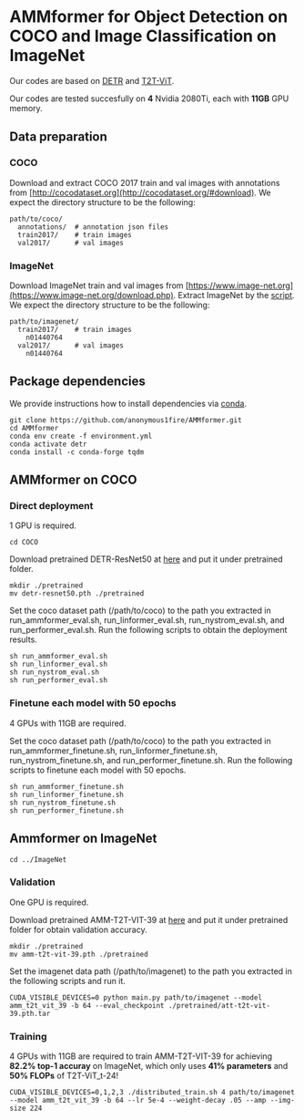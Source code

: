**AMMformer** for Object Detection on COCO and Image Classification on ImageNet
========
Our codes are based on [DETR](https://github.com/facebookresearch/detr) and [T2T-ViT](https://github.com/yitu-opensource/T2T-ViT).

Our codes are tested succesfully on **4** Nvidia 2080Ti, each with **11GB** GPU memory.
## Data preparation

### COCO
Download and extract COCO 2017 train and val images with annotations from
[http://cocodataset.org](http://cocodataset.org/#download).
We expect the directory structure to be the following:
```
path/to/coco/
  annotations/  # annotation json files
  train2017/    # train images
  val2017/      # val images
```
### ImageNet
Download ImageNet train and val images from [https://www.image-net.org](https://www.image-net.org/download.php).
Extract ImageNet by the [script](https://gist.github.com/BIGBALLON/8a71d225eff18d88e469e6ea9b39cef4).
We expect the directory structure to be the following:
```
path/to/imagenet/
  train2017/    # train images
    n01440764
  val2017/      # val images
    n01440764
```

## Package dependencies
We provide instructions how to install dependencies via [conda](https://docs.anaconda.com/anaconda/install/). 
```
git clone https://github.com/anonymous1fire/AMMformer.git
cd AMMformer
conda env create -f environment.yml
conda activate detr
conda install -c conda-forge tqdm
```

## AMMformer on COCO
### Direct deployment
1 GPU is required.
```
cd COCO
```
Download pretrained DETR-ResNet50 at [here](https://www.dropbox.com/s/ir0boozs2nba9rf/detr-resnet50.pth) and put it under pretrained folder.
```
mkdir ./pretrained
mv detr-resnet50.pth ./pretrained
```
Set the coco dataset path (/path/to/coco) to the path you extracted in run_ammformer_eval.sh, run_linformer_eval.sh, run_nystrom_eval.sh, and run_performer_eval.sh.
Run the following scripts to obtain the deployment results.
```
sh run_ammformer_eval.sh
sh run_linformer_eval.sh
sh run_nystrom_eval.sh
sh run_performer_eval.sh
```
### Finetune each model with 50 epochs
4 GPUs with 11GB are required.

Set the coco dataset path (/path/to/coco) to the path you extracted in run_ammformer_finetune.sh, run_linformer_finetune.sh, run_nystrom_finetune.sh, and run_performer_finetune.sh.
Run the following scripts to finetune each model with 50 epochs.
```
sh run_ammformer_finetune.sh
sh run_linformer_finetune.sh
sh run_nystrom_finetune.sh
sh run_performer_finetune.sh
```

## Ammformer on ImageNet
```
cd ../ImageNet
```
### Validation
One GPU is required.

Download pretrained AMM-T2T-VIT-39 at [here](https://www.dropbox.com/s/9uzu44gblz6i8n3/amm-t2t-vit-39.pth.tar) and put it under pretrained folder for obtain validation accuracy.
```
mkdir ./pretrained
mv amm-t2t-vit-39.pth ./pretrained
```
Set the imagenet data path (/path/to/imagenet) to the path you extracted in the following scripts and run it.
```
CUDA_VISIBLE_DEVICES=0 python main.py path/to/imagenet --model amm_t2t_vit_39 -b 64 --eval_checkpoint ./pretrained/att-t2t-vit-39.pth.tar
```
### Training
4 GPUs with 11GB are required to train AMM-T2T-VIT-39 for achieving  **82.2% top-1 accuray** on ImageNet, which only uses **41% parameters** and **50% FLOPs** of T2T-ViT\_t-24!
```
CUDA_VISIBLE_DEVICES=0,1,2,3 ./distributed_train.sh 4 path/to/imagenet --model amm_t2t_vit_39 -b 64 --lr 5e-4 --weight-decay .05 --amp --img-size 224
```
